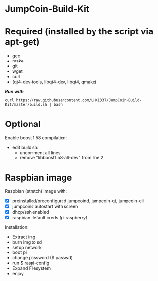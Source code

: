 # JumpCoin-Build-Kit

# Required (installed by the script via apt-get)
- gcc
- make
- git
- wget
- curl
- (qt4-dev-tools, libqt4-dev, libqt4, qmake)


***Run with***

```
curl https://raw.githubusercontent.com/LHK1337/JumpCoin-Build-Kit/master/build.sh | bash
```


# Optional
Enable boost 1.58 compilation:
- edit build.sh:
  - uncomment all lines
  - remove "libboost1.58-all-dev" from line 2
    

# Raspbian image
Raspbian (stretch) image with:
- [x] preinstalled/preconfigured jumpcoind, jumpcoin-qt, jumpcoin-cli
- [x] jumpcoind autostart with screen
- [x] dhcp/ssh enabled
- [x] raspbian default creds (pi:raspberry)

Installation:
- Extract img
- burn img to sd
- setup network
- boot pi
- change password ($ passwd)
- run $ raspi-config
- Expand Filesystem
- enjoy
